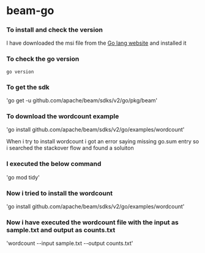 # beam-go

### To install and check the version
I have downloaded the msi file from the [Go lang website](https://go.dev/dl/) and installed it

### To check the go version
`go version`

### To get the sdk
'go get -u github.com/apache/beam/sdks/v2/go/pkg/beam'

### To download the wordcount example
'go install github.com/apache/beam/sdks/v2/go/examples/wordcount'

When i try to install wordcount i got an error saying missing go.sum entry so i searched the stackover flow and found a soluiton

### I executed the below command
'go mod tidy'

### Now i tried to install the wordcount
'go install github.com/apache/beam/sdks/v2/go/examples/wordcount'

### Now i have executed the wordcount file with the input as sample.txt and output as counts.txt
'wordcount --input sample.txt --output counts.txt'
